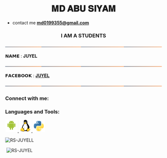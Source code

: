 <h1 align="center">𝐌𝐃 𝐀𝐁𝐔 𝐒𝐈𝐘𝐀𝐌</h1>

- contact me **md0199355@gmail.com**

<h3 align="center">I AM A STUDENTS</h3>

<img align="center" alt="line" src="https://github.com/DalpatRathore/dalpatrathore/blob/main/assets/images/line-2.svg">

𝗡𝗔𝗠𝗘 : 𝐉𝐔𝐘𝐄𝐋

<img align="center" alt="line" src="https://github.com/DalpatRathore/dalpatrathore/blob/main/assets/images/line-2.svg">

𝗙𝗔𝗖𝗘𝗕𝗢𝗢𝗞 : [𝐉𝐔𝐘𝐄𝐋](https://www.facebook.com/profile.php?id=100090854436059)

<img align="center" alt="line" src="https://github.com/DalpatRathore/dalpatrathore/blob/main/assets/images/line-2.svg">

<h3 align="left">Connect with me:</h3>

<p align="left">

</p>

<h3 align="left">Languages and Tools:</h3>

<p align="left"> <a href="https://developer.android.com" target="_blank" rel="noreferrer"> <img src="https://raw.githubusercontent.com/devicons/devicon/master/icons/android/android-original-wordmark.svg" alt="android" width="40" height="40"/> </a> <a href="https://www.linux.org/" target="_blank" rel="noreferrer"> <img src="https://raw.githubusercontent.com/devicons/devicon/master/icons/linux/linux-original.svg" alt="linux" width="40" height="40"/> </a> <a href="https://www.python.org" target="_blank" rel="noreferrer"> <img src="https://raw.githubusercontent.com/devicons/devicon/master/icons/python/python-original.svg" alt="python" width="40" height="40"/> </a> </p>

<p><img align="left" src="https://github-readme-stats.vercel.app/api/top-langs?username=RS-JUYEL&show_icons=true&locale=en&layout=compact" alt="RS-JUYEL" /></p>

L

<p>&nbsp;<img align="center" src="https://github-readme-stats.vercel.app/api?username=RS-JUYEL&show_icons=true&locale=en" alt="RS-JUYEL" /></p>

<p><img align="center" src="https://github-readme-streak-stats.herokuapp.com/?user=RS-JUYEL&" alt="" /></p>
